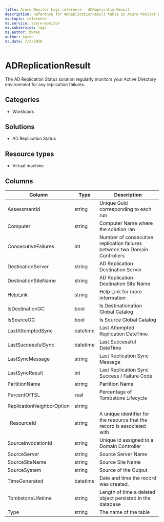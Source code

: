 ```yaml
---
title: Azure Monitor Logs reference - ADReplicationResult
description: Reference for ADReplicationResult table in Azure Monitor Logs.
ms.topic: reference
ms.service: azure-monitor
ms.subservice: logs
ms.author: bwren
author: bwren
ms.date: 7/2/2020
---
```


# ADReplicationResult

 The AD Replication Status solution regularly monitors your Active Directory environment for any replication failures.

## Categories

- Workloads
## Solutions

- AD Replication Status
## Resource types

- Virtual machine




## Columns

|Column|Type|Description|
|---|---|---|
|AssessmentId|string|Unique Guid corresponding to each run|
|Computer|string|Computer Name where the solution ran|
|ConsecutiveFailures|int|Number of consecutive replication failures between two Domain Controllers|
|DestinationServer|string|AD Replication Destination Server|
|DestinationSiteName|string|AD Replication Destination Site Name|
|HelpLink|string|Help Link for more information|
|IsDestinationGC|bool|Is Destinationation Global Catalog|
|IsSourceGC|bool|Is Source Global Catalog|
|LastAttemptedSync|datetime|Last Attempted Replication DateTime|
|LastSuccessfulSync|datetime|Last Successful DateTime|
|LastSyncMessage|string|Last Replication Sync Message|
|LastSyncResult|int|Last Replication Sync Success / Failure Code|
|PartitionName|string|Partition Name|
|PercentOfTSL|real|Percentage of Tombstone Lifecycle|
|ReplicationNeighborOption|string||
|_ResourceId|string|A unique identifier for the resource that the record is associated with|
|SourceInvocationId|string|Unique Id assigned to a Domain Controller|
|SourceServer|string|Source Server Name|
|SourceSiteName|string|Source Site Name|
|SourceSystem|string|Source of the Output|
|TimeGenerated|datetime|Date and time the record was created.|
|TombstoneLifetime|string|Length of time a deleted object persisted in the database|
|Type|string|The name of the table|
